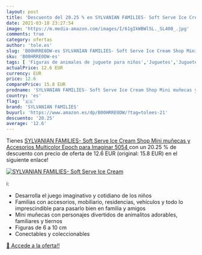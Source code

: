 ```yaml
---
layout: post
title: 'Descuento del 20.25 % en SYLVANIAN FAMILIES- Soft Serve Ice Cream'
date: 2021-03-18 23:27:54
image: 'https://m.media-amazon.com/images/I/61gIkWBWlSL._SL400_.jpg'
comments: true
category: ofertas
author: 'tole.es'
slug: 'B00HRRE0DW-es SYLVANIAN FAMILIES- Soft Serve Ice Cream Shop Mini muñecas...'
sku: 'B00HRRE0DW-es'
tags: [ 'Figuras de animales de juguete para niños','Juguetes','Juguetes y juegos','Muñecas y accesorios','Muñecos y figuras','families','sylvanian','sylvanian families', ]
actualPrice: 12.6 EUR
currency: EUR
price: 12.6
comparePrice: 15.8 EUR
prodname: 'SYLVANIAN FAMILIES- Soft Serve Ice Cream Shop Mini muñecas y Accesorios  Multicolor  Epoch para Imaginar 5054 '
country: 'es'
flag: '🇪🇸'
brand: 'SYLVANIAN FAMILIES'
buyurl: 'https://www.amazon.es/dp/B00HRRE0DW/?tag=tolees-21'
descuento: '20.25'
average: '12.6'
---
```


Tienes [SYLVANIAN FAMILIES- Soft Serve Ice Cream Shop Mini muñecas y Accesorios  Multicolor  Epoch para Imaginar 5054 ](https://www.amazon.es/dp/B00HRRE0DW/?tag=tolees-21) con un 20.25 % de descuento con precio de oferta de 12.6 EUR (original: 15.8 EUR) en el siguiente enlace!

[![SYLVANIAN FAMILIES- Soft Serve Ice Cream](https://m.media-amazon.com/images/I/61gIkWBWlSL._SL400_.jpg)](https://www.amazon.es/dp/B00HRRE0DW/?tag=tolees-21)

ℹ️:

- Desarrolla el juego imaginativo y cotidiano de los niños
- Familias con accesorios, mobiliario, residencias, vehículos y todo lo imprescindible para pasarlo bien en familia y amigos
- Mini muñecas con personajes divertidos de animalitos adorables, familiares y tiernos
- Figuras de 6 a 10 cm
- Conectables y coleccionables

[🛒 Accede a la oferta!!](https://www.amazon.es/dp/B00HRRE0DW/?tag=tolees-21)
